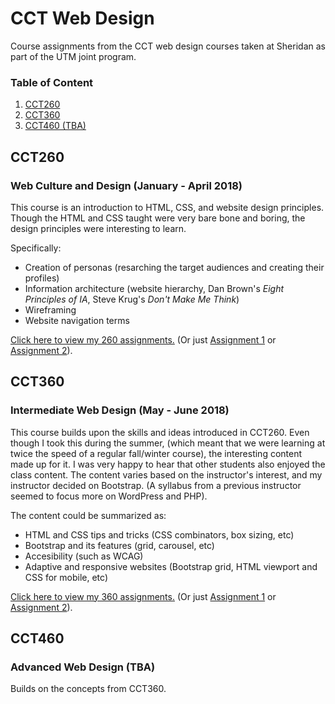 # CCT Web Design
Course assignments from the CCT web design courses taken at Sheridan as part of the UTM joint program.

### Table of Content
1. [CCT260](#cct260)
2. [CCT360](#cct360)
3. [CCT460 (TBA)](#cct460)

## CCT260
### Web Culture and Design (January - April 2018)
This course is an introduction to HTML, CSS, and website design principles. Though the HTML and CSS taught were very bare bone and boring, the design principles were interesting to learn. 

Specifically:
  - Creation of personas (resarching the target audiences and creating their profiles)
  - Information architecture (website hierarchy, Dan Brown's *Eight Principles of IA*, Steve Krug's *Don't Make Me Think*)
  - Wireframing
  - Website navigation terms
  
[Click here to view my 260 assignments.](260) (Or just [Assignment 1](260/a1) or [Assignment 2](260/a2)).

## CCT360
### Intermediate Web Design (May - June 2018)
This course builds upon the skills and ideas introduced in CCT260. Even though I took this during the summer, (which meant that we were learning at twice the speed of a regular fall/winter course), the interesting content made up for it. I was very happy to hear that other students also enjoyed the class content. The content varies based on the instructor's interest, and my instructor decided on Bootstrap. (A syllabus from a previous instructor seemed to focus more on WordPress and PHP).

The content could be summarized as:
  - HTML and CSS tips and tricks (CSS combinators, box sizing, etc)
  - Bootstrap and its features (grid, carousel, etc)
  - Accesibility (such as WCAG)
  - Adaptive and responsive websites (Bootstrap grid, HTML viewport and CSS for mobile, etc)
    
[Click here to view my 360 assignments.](360) (Or just [Assignment 1](360/a1) or [Assignment 2](360/a2)).
  
## CCT460
### Advanced Web Design (TBA)
Builds on the concepts from CCT360.
